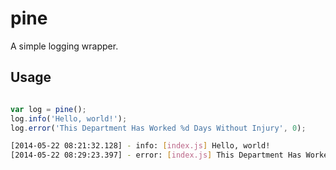 # pine

A simple logging wrapper.


## Usage
```javascript

var log = pine();
log.info('Hello, world!');
log.error('This Department Has Worked %d Days Without Injury', 0);
```

```bash
[2014-05-22 08:21:32.128] - info: [index.js] Hello, world!
[2014-05-22 08:29:23.397] - error: [index.js] This Department Has Worked 0 Days Without Injury
```